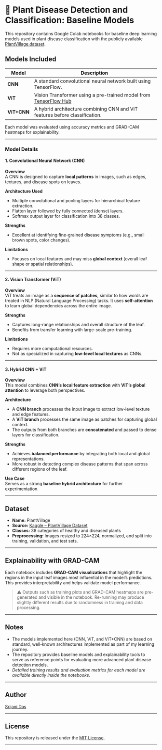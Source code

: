 # 🌿 Plant Disease Detection and Classification: Baseline Models

This repository contains Google Colab notebooks for baseline deep learning models used in plant disease classification with the publicly available [PlantVillage dataset](https://www.kaggle.com/datasets/abdallahalidev/plantvillage-dataset).


## Models Included 

| Model         | Description                                                                 |
|---------------|-----------------------------------------------------------------------------|
| **CNN**       | A standard convolutional neural network built using TensorFlow. |
| **ViT**       | Vision Transformer using a pre-trained model from [TensorFlow Hub](https://tfhub.dev/sayakpaul/vit_b16_fe/1)            |
| **ViT+CNN**   | A hybrid architecture combining CNN and ViT features before classification.  |

Each model was evaluated using accuracy metrics and GRAD-CAM heatmaps for explainability.

---

###  Model Details

#### 1. Convolutional Neural Network (CNN)

**Overview**  
A CNN is designed to capture **local patterns** in images, such as edges, textures, and disease spots on leaves.  

**Architecture Used**  
- Multiple convolutional and pooling layers for hierarchical feature extraction.  
- Flatten layer followed by fully connected (dense) layers.  
- Softmax output layer for classification into 38 classes.  

**Strengths**  
- Excellent at identifying fine-grained disease symptoms (e.g., small brown spots, color changes).  

**Limitations**  
- Focuses on local features and may miss **global context** (overall leaf shape or spatial relationships).  

---

#### 2. Vision Transformer (ViT)

**Overview**  
ViT treats an image as a **sequence of patches**, similar to how words are treated in NLP (Natural Language Processing) tasks. It uses **self-attention** to learn global dependencies across the entire image.   

**Strengths**  
- Captures long-range relationships and overall structure of the leaf.  
- Benefits from transfer learning with large-scale pre-training.  

**Limitations**  
- Requires more computational resources.  
- Not as specialized in capturing **low-level local textures** as CNNs.  
---

#### 3. Hybrid CNN + ViT

**Overview**  
This model combines **CNN’s local feature extraction** with **ViT’s global attention** to leverage both perspectives.  

**Architecture**  
- A **CNN branch** processes the input image to extract low-level texture and edge features.  
- A **ViT branch** processes the same image as patches for capturing global context.  
- The outputs from both branches are **concatenated** and passed to dense layers for classification.  

**Strengths**  
- Achieves **balanced performance** by integrating both local and global representations.  
- More robust in detecting complex disease patterns that span across different regions of the leaf.  

**Use Case**  
Serves as a strong **baseline hybrid architecture** for further experimentation.

---

## Dataset

- **Name:** PlantVillage
- **Source:** [Kaggle – PlantVillage Dataset](https://www.kaggle.com/datasets/abdallahalidev/plantvillage-dataset)
- **Classes:** 38 categories of healthy and diseased plants
- **Preprocessing:** Images resized to 224×224, normalized, and split into training, validation, and test sets.

---

## Explainability with GRAD-CAM

Each notebook includes **GRAD-CAM visualizations** that highlight the regions in the input leaf images most influential in the model’s predictions. This provides interpretability and helps validate model performance.

> ⚠️ Outputs such as training plots and GRAD-CAM heatmaps are pre-generated and visible in the notebook. Re-running may produce slightly different results due to randomness in training and data processing.

---

## Notes
- The models implemented here (CNN, ViT, and ViT+CNN) are based on standard, well-known architectures implemented as part of my learning journey.
- The repository provides baseline models and explainability tools to serve as reference points for evaluating more advanced plant disease detection models.
- *Detailed training results and evaluation metrics for each model are available directly inside the notebooks.*

---

## Author
[Srijani Das](https://github.com/Srijani-Das07)

---

## License
This repository is released under the [MIT License](LICENSE).

---

